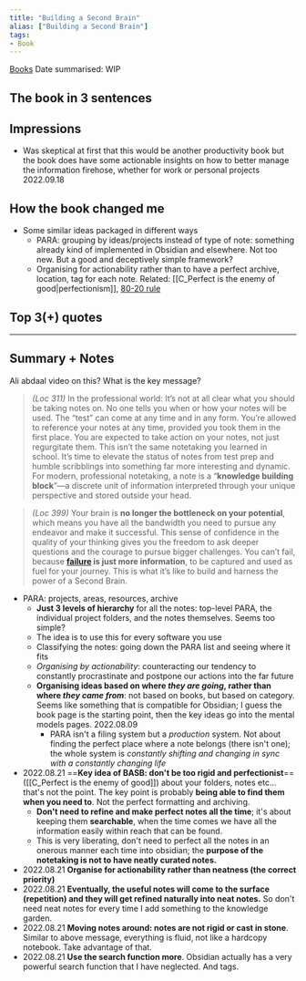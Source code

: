 ```yaml
---
title: "Building a Second Brain"
alias: ["Building a Second Brain"]
tags:
- Book
---
```


[Books](notes/Books.md)
Date summarised: WIP
## The book in 3 sentences
## Impressions
- Was skeptical at first that this would be another productivity book but the book does have some actionable insights on how to better manage the information firehose, whether for work or personal projects 2022.09.18 
## How the book changed me
- Some similar ideas packaged in different ways
	- PARA: grouping by ideas/projects instead of type of note: something already kind of implemented in Obsidian and elsewhere. Not too new. But a good and deceptively simple framework? 
	- Organising for actionability rather than to have a perfect archive, location, tag for each note. Related: [[C_Perfect is the enemy of good|perfectionism]], [80-20 rule](notes/C_80-20%20rule.md)
	
## Top 3(+) quotes

---
## Summary + Notes
Ali abdaal video on this? What is the key message? 

> *(Loc 311)* In the professional world: It’s not at all clear what you should be taking notes on. No one tells you when or how your notes will be used. The “test” can come at any time and in any form. You’re allowed to reference your notes at any time, provided you took them in the first place. You are expected to take action on your notes, not just regurgitate them. This isn’t the same notetaking you learned in school. It’s time to elevate the status of notes from test prep and humble scribblings into something far more interesting and dynamic. For modern, professional notetaking, a note is a “**knowledge building block**”—a discrete unit of information interpreted through your unique perspective and stored outside your head.

> *(Loc 399)* Your brain is **no longer the bottleneck on your potential**, which means you have all the bandwidth you need to pursue any endeavor and make it successful. This sense of confidence in the quality of your thinking gives you the freedom to ask deeper questions and the courage to pursue bigger challenges. You can’t fail, because **[failure](notes/C_Failure.md) is just more information**, to be captured and used as fuel for your journey. This is what it’s like to build and harness the power of a Second Brain.

- PARA: projects, areas, resources, archive
	- **Just 3 levels of hierarchy** for all the notes: top-level PARA, the individual project folders, and the notes themselves. Seems too simple?
	- The idea is to use this for every software you use 
	- Classifying the notes: going down the PARA list and seeing where it fits
	- *Organising by actionability*: counteracting our tendency to constantly procrastinate and postpone our actions into the far future
	- **Organising ideas based on where *they are going*, rather than where *they came from***: not based on books, but based on category. Seems like something that is compatible for Obsidian; I guess the book page is the starting point, then the key ideas go into the mental models pages. 2022.08.09 
		- PARA isn't a filing system but a *production* system. Not about finding the perfect place where a note belongs (there isn't one); the whole system is *constantly shifting and changing in sync with a constantly changing life*
- 2022.08.21 ==**Key idea of BASB: don't be too rigid and perfectionist**== ([[C_Perfect is the enemy of good]]) about your folders, notes etc... that's not the point. The key point is probably **being able to find them when you need to**. Not the perfect formatting and archiving. 
	- **Don't need to refine and make perfect notes all the time**; it's about keeping them **searchable**, when the time comes we have all the information easily within reach that can be found. 
	- This is very liberating, don't need to perfect all the notes in an onerous manner each time into obsidian; the **purpose of the notetaking is not to have neatly curated notes.**
- 2022.08.21 **Organise for actionability rather than neatness (the correct priority)**
- 2022.08.21 **Eventually, the useful notes will come to the surface (repetition) and they will get refined naturally into neat notes.** So don't need neat notes for every time I add something to the knowledge garden. 
- 2022.08.21 **Moving notes around: notes are not rigid or cast in stone**. Similar to above message, everything is fluid, not like a hardcopy notebook. Take advantage of that. 
- 2022.08.21 **Use the search function more**. Obsidian actually has a very powerful search function that I have neglected. And tags. 